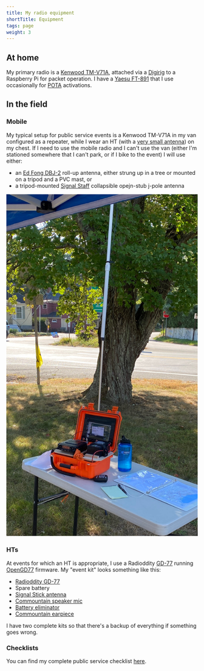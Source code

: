 ```yaml
---
title: My radio equipment
shortTitle: Equipment
tags: page
weight: 3
---
```


## At home

My primary radio is a [Kenwood TM-V71A], attached via a [Digirig] to a Raspberry Pi for packet operation. I have a [Yaesu FT-891] that I use occasionally for [POTA] activations.

[kenwood tm-v71a]: https://www.kenwood.com/usa/com/amateur/tm-v71a/
[digirig]: https://digirig.net/store/
[yaesu ft-891]: https://www.yaesu.com/product-detail.aspx?Model=FT-891&CatName=HF%20Transceivers/Amplifiers
[pota]: https://parksontheair.com/index.html

## In the field

### Mobile

My typical setup for public service events is a Kenwood TM-V71A in my van configured as a repeater, while I wear an HT (with a [very small antenna](https://a.co/d/4bKmNXh)) on my chest. If I need to use the mobile radio and I can't use the van (either I'm stationed somewhere that I can't park, or if I bike to the event) I will use either:

- an [Ed Fong DBJ-2](https://edsantennas.weebly.com/) roll-up antenna, either strung up in a tree or mounted on a tripod and a PVC mast, or
- a tripod-mounted [Signal Staff](https://signalstuff.com/products/ss-osj/) collapsible opejn-stub j-pole antenna

![Mobile radio deployed on a folding table with antenna mast on a tripod in the background](mobile-station.jpg)

### HTs

At events for which an HT is appropriate, I use a Radioddity [GD-77] running [OpenGD77] firmware. My "event kit" looks something like this:

- [Radioddity GD-77][gd-77]
- Spare battery
- [Signal Stick antenna][signalstick]
- [Commountain speaker mic]
- [Battery eliminator]
- [Commountain earpiece]

I have two complete kits so that there's a backup of everything if something goes wrong.

[gd-77]: https://www.radioddity.com/products/radioddity-gd-77-dmr-two-way-radio
[opengd77]: https://www.opengd77.com/
[signalstick]: https://signalstuff.com/products/st-bnc/
[commountain speaker mic]: https://a.co/d/47TXEOT
[battery eliminator]: https://a.co/d/59CWsIM
[commountain earpiece]: https://a.co/d/hoNMBbq

### Checklists

You can find my complete public service checklist [here](checklists/public-service).
